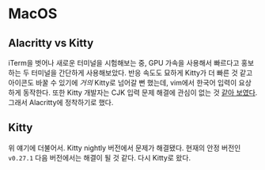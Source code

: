 # MacOS

## Alacritty vs Kitty

iTerm을 벗어나 새로운 터미널을 시험해보는 중, GPU 가속을 사용해서 빠르다고 홍보하는 두 터미널을 간단하게 사용해보았다.
반응 속도도 묘하게 Kitty가 더 빠른 것 같고 아이콘도 바꿀 수 있기에 _거의_ Kitty로 넘어갈 뻔 했는데, vim에서 한국어 입력이 요상하게 동작한다.
또한 Kitty 개발자는 CJK 입력 문제 해결에 관심이 없는 것 [같아 보였다](https://github.com/kovidgoyal/kitty/issues/3330#issuecomment-787483932).
그래서 Alacritty에 정착하기로 했다.

## Kitty

위 얘기에 더불어서. Kitty nightly 버전에서 문제가 해결됐다. 현재의 안정 버전인 `v0.27.1` 다음 버전에서는 해결이 될 것 같다. 다시 Kitty로 왔다.
